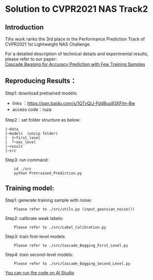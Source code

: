 # Solution to CVPR2021 NAS Track2

## Introduction
Tihs work ranks the 3rd place in the Performance Prediction Track of CVPR2021 1st Lightweight NAS Challenge.

For a detailed description of technical details and experimental results, please refer to our paper:  
[Cascade Bagging for Accuracy Prediction with Few Training Samples](https://arxiv.org/)


## Reproducing  Results：
Step1: download pretrained models: 
* links ：https://pan.baidu.com/s/1QTvQIJ-Fdd8uu93XFlm-Bw 
* access code：ruza

Step2：set folder structure  as below:

    |─data    
    |─models  (unzip folder)  
    |  ├─first_level  
    |  └─sec_level  
    |─result  
    |─src  



Step3: run command:
        
        cd ./src
        python Pretrained_Prediction.py


## Training  model:
 Step1: generate training sample with noise:
 
        Please refer to ./src/utils.py (input_gaussian_noise())
    
 Step2: calibrate weak labels: 
 
        Please refer to ./src/Label_Calibration.py
    
  Step3: train first-level models
  
        Please refer to ./src/Cascade_Bagging_First_Level.py
    
  Step4: train second-level models:
  
        Please refer to ./src/Cascade_Bagging_Second_Level.py
 
 [You  can run the code on AI Studio ](https://aistudio.baidu.com/aistudio/projectdetail/1968445) 
